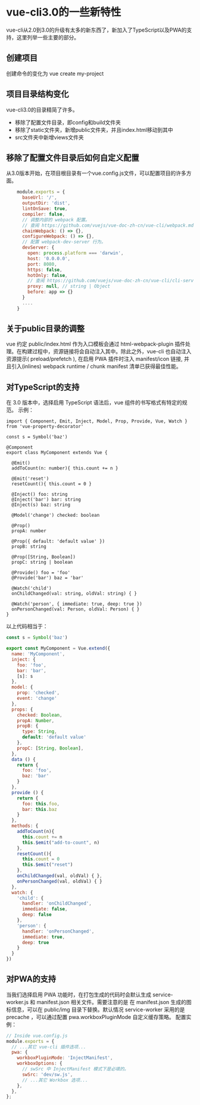 # vue-cli3.0的一些新特性
vue-cli从2.0到3.0的升级有太多的新东西了，新加入了TypeScript以及PWA的支持，这里列举一些主要的部分。
## 创建项目
创建命令的变化为 vue create my-project
## 项目目录结构变化
vue-cli3.0的目录精简了许多。
- 移除了配置文件目录，即config和build文件夹
- 移除了static文件夹，新增public文件夹，并且index.html移动到其中
- src文件夹中新增views文件夹
## 移除了配置文件目录后如何自定义配置
从3.0版本开始，在项目根目录有一个vue.config.js文件，可以配置项目的许多方面。
```javascript
	module.exports = {
	  baseUrl: '/',
	  outputDir: 'dist',
	  lintOnSave: true,
	  compiler: false,
	  // 调整内部的 webpack 配置。
	  // 查阅 https://github.com/vuejs/vue-doc-zh-cn/vue-cli/webpack.md
	  chainWebpack: () => {},
	  configureWebpack: () => {},
	  // 配置 webpack-dev-server 行为。
	  devServer: {
	    open: process.platform === 'darwin',
	    host: '0.0.0.0',
	    port: 8080,
	    https: false,
	    hotOnly: false,
	    // 查阅 https://github.com/vuejs/vue-doc-zh-cn/vue-cli/cli-service.md#配置代理
	    proxy: null, // string | Object
	    before: app => {}
	  }
	  ....
	}
```
## 关于public目录的调整
vue 约定 public/index.html 作为入口模板会通过 html-webpack-plugin 插件处理。在构建过程中，资源链接将会自动注入其中。除此之外，vue-cli 也自动注入资源提示( preload/prefetch ), 在启用 PWA 插件时注入 manifest/icon 链接, 并且引入(inlines) webpack runtime / chunk manifest 清单已获得最佳性能。
## 对TypeScript的支持
在 3.0 版本中，选择启用 TypeScript 语法后，vue 组件的书写格式有特定的规范。
示例：
```javasciprt
import { Component, Emit, Inject, Model, Prop, Provide, Vue, Watch } from 'vue-property-decorator'

const s = Symbol('baz')

@Component
export class MyComponent extends Vue {

  @Emit()
  addToCount(n: number){ this.count += n }

  @Emit('reset')
  resetCount(){ this.count = 0 }

  @Inject() foo: string
  @Inject('bar') bar: string
  @Inject(s) baz: string

  @Model('change') checked: boolean

  @Prop()
  propA: number

  @Prop({ default: 'default value' })
  propB: string

  @Prop([String, Boolean])
  propC: string | boolean

  @Provide() foo = 'foo'
  @Provide('bar') baz = 'bar'

  @Watch('child')
  onChildChanged(val: string, oldVal: string) { }

  @Watch('person', { immediate: true, deep: true })
  onPersonChanged(val: Person, oldVal: Person) { }
}
```
以上代码相当于：
```javascript
const s = Symbol('baz')

export const MyComponent = Vue.extend({
  name: 'MyComponent',
  inject: {
    foo: 'foo',
    bar: 'bar',
    [s]: s
  },
  model: {
    prop: 'checked',
    event: 'change'
  },
  props: {
    checked: Boolean,
    propA: Number,
    propB: {
      type: String,
      default: 'default value'
    },
    propC: [String, Boolean],
  },
  data () {
    return {
      foo: 'foo',
      baz: 'bar'
    }
  },
  provide () {
    return {
      foo: this.foo,
      bar: this.baz
    }
  },
  methods: {
    addToCount(n){
      this.count += n
      this.$emit("add-to-count", n)
    },
    resetCount(){
      this.count = 0
      this.$emit("reset")
    },
    onChildChanged(val, oldVal) { },
    onPersonChanged(val, oldVal) { }
  },
  watch: {
    'child': {
      handler: 'onChildChanged',
      immediate: false,
      deep: false
    },
    'person': {
      handler: 'onPersonChanged',
      immediate: true,
      deep: true
    }
  }
})
```
## 对PWA的支持
当我们选择启用 PWA 功能时，在打包生成的代码时会默认生成 service-worker.js 和 manifest.json 相关文件。需要注意的是 在 manifest.json 生成的图标信息，可以在 public/img 目录下替换。默认情况 service-worker 采用的是 precache ，可以通过配置 pwa.workboxPluginMode 自定义缓存策略。
配置实例：
```javascript
// Inside vue.config.js
module.exports = {
  // ...其它 vue-cli 插件选项...
  pwa: {
    workboxPluginMode: 'InjectManifest',
    workboxOptions: {
      // swSrc 中 InjectManifest 模式下是必填的。
      swSrc: 'dev/sw.js',
      // ...其它 Workbox 选项...
    },
  },
};
```